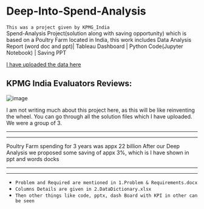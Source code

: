 # Deep-Into-Spend-Analysis
`This was a project given by KPMG_India` <br>
Spend-Analysis Project(solution along with saving opportunity) which is based on a Poultry Farm located in India, this work includes Data Analysis Report (word doc and ppt)| Tableau  Dashboard | Python Code(Jupyter Notebook) | Saving PPT

[I have uploaded the data here](https://www.kaggle.com/mukeshmanral/spend-analytics)

## KPMG India Evaluators Reviews:
![image](https://user-images.githubusercontent.com/26667491/143770350-84102ab5-fa93-47f6-8427-b2047e01a1b1.png)

I am not writing much about this project here, as this will be like reinventing the wheel.
You can go through all the solution files which I have uploaded.
We were a group of 3.

------
------
Poultry Farm spending for 3 years was appx 22 billion
After our Deep Analysis we proposed some saving of appx 3%, which is I have shown in ppt and words docks

----
----
* `Problem and Required are mentioned in 1.Problem & Requirements.docx`
* `Columns Details are given in 2.DataDictionary.xlsx`
* `Then other things like code, pptx, dash Board with KPI in other can be seen`

